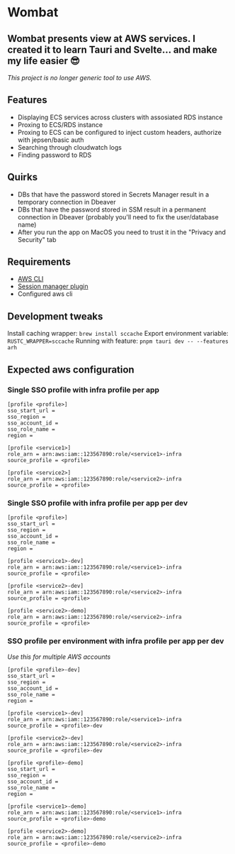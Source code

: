 # Wombat

## Wombat presents view at AWS services. I created it to learn Tauri and Svelte... and make my life easier 😎

_This project is no longer generic tool to use AWS._

## Features

- Displaying ECS services across clusters with assosiated RDS instance
- Proxing to ECS/RDS instance
- Proxing to ECS can be configured to inject custom headers, authorize with jepsen/basic auth
- Searching through cloudwatch logs
- Finding password to RDS

## Quirks

- DBs that have the password stored in Secrets Manager result in a temporary connection in Dbeaver
- DBs that have the password stored in SSM result in a permanent connection in Dbeaver (probably you'll need to fix the user/database name)
- After you run the app on MacOS you need to trust it in the "Privacy and Security" tab

## Requirements

- [AWS CLI](https://aws.amazon.com/cli/)
- [Session manager plugin](https://docs.aws.amazon.com/systems-manager/latest/userguide/session-manager-working-with-install-plugin.html)
- Configured aws cli

## Development tweaks

Install caching wrapper: `brew install sccache`
Export environment variable: `RUSTC_WRAPPER=sccache`
Running with feature: `pnpm tauri dev -- --features arh`

## Expected aws configuration

### Single SSO profile with infra profile per app

```
[profile <profile>]
sso_start_url =
sso_region =
sso_account_id =
sso_role_name =
region =

[profile <service1>]
role_arn = arn:aws:iam::123567890:role/<service1>-infra
source_profile = <profile>

[profile <service2>]
role_arn = arn:aws:iam::123567890:role/<service2>-infra
source_profile = <profile>
```

### Single SSO profile with infra profile per app per dev

```
[profile <profile>]
sso_start_url =
sso_region =
sso_account_id =
sso_role_name =
region =

[profile <service1>-dev]
role_arn = arn:aws:iam::123567890:role/<service1>-infra
source_profile = <profile>

[profile <service2>-dev]
role_arn = arn:aws:iam::123567890:role/<service2>-infra
source_profile = <profile>

[profile <service2>-demo]
role_arn = arn:aws:iam::123567890:role/<service2>-infra
source_profile = <profile>
```

### SSO profile per environment with infra profile per app per dev

_Use this for multiple AWS accounts_

```
[profile <profile>-dev]
sso_start_url =
sso_region =
sso_account_id =
sso_role_name =
region =

[profile <service1>-dev]
role_arn = arn:aws:iam::123567890:role/<service1>-infra
source_profile = <profile>-dev

[profile <service2>-dev]
role_arn = arn:aws:iam::123567890:role/<service2>-infra
source_profile = <profile>-dev

[profile <profile>-demo]
sso_start_url =
sso_region =
sso_account_id =
sso_role_name =
region =

[profile <service1>-demo]
role_arn = arn:aws:iam::123567890:role/<service1>-infra
source_profile = <profile>-demo

[profile <service2>-demo]
role_arn = arn:aws:iam::123567890:role/<service2>-infra
source_profile = <profile>-demo

```
